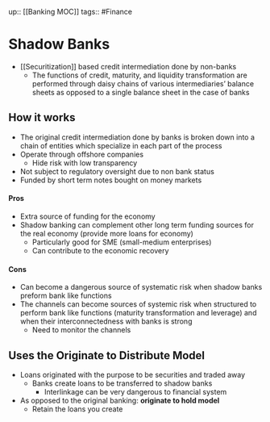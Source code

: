 up:: [[Banking MOC]]
tags:: #Finance 
# Shadow Banks
- [[Securitization]] based credit intermediation done by non-banks
	- The functions of credit, maturity, and liquidity transformation are performed through daisy chains of various intermediaries’ balance sheets as opposed to a single balance sheet in the case of banks
## How it works
- The original credit intermediation done by banks is broken down into a chain of entities which specialize in each part of the process
- Operate through offshore companies
	- Hide risk with low transparency
- Not subject to regulatory oversight due to non bank status
- Funded by short term notes bought on money markets
#### Pros
- Extra source of funding for the economy
- Shadow banking can complement other long term funding sources for the real economy (provide more loans for economy)
	- Particularly good for SME (small-medium enterprises)
	- Can contribute to the economic recovery
#### Cons
- Can become a dangerous source of systematic risk when shadow banks preform bank like functions
- The channels can become sources of systemic risk when structured to perform bank like functions (maturity transformation and leverage) and when their interconnectedness with banks is strong
	- Need to monitor the channels

## Uses the Originate to Distribute Model
- Loans originated with the purpose to be securities and traded away
	- Banks create loans to be transferred to shadow banks
		- Interlinkage can be very dangerous to financial system
- As opposed to the original banking: **originate to hold model**
	- Retain the loans you create